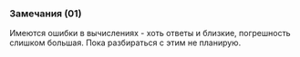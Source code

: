 ### Замечания (01)

Имеются ошибки в вычислениях - хоть ответы и близкие, погрешность слишком большая. Пока разбираться с этим не планирую.